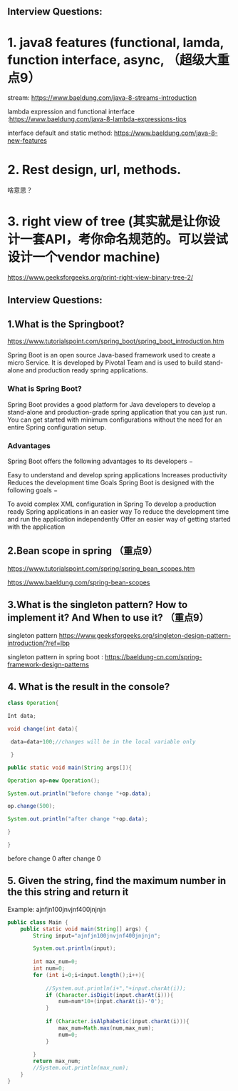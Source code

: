 ## Interview Questions:

# 1. java8 features (functional, lamda, function interface, async, （超级大重点9）



stream: https://www.baeldung.com/java-8-streams-introduction

lambda expression and functional interface :https://www.baeldung.com/java-8-lambda-expressions-tips

interface default and static method: https://www.baeldung.com/java-8-new-features


# 2. Rest design, url, methods. 

啥意思？

# 3. right view of tree (其实就是让你设计一套API，考你命名规范的。可以尝试设计一个vendor machine)

https://www.geeksforgeeks.org/print-right-view-binary-tree-2/


## Interview Questions:
## 1.What is the Springboot?
https://www.tutorialspoint.com/spring_boot/spring_boot_introduction.htm

Spring Boot is an open source Java-based framework used to create a micro Service. It is developed by Pivotal Team and is used to build stand-alone and production ready spring applications.

### What is Spring Boot?

Spring Boot provides a good platform for Java developers to develop a stand-alone and production-grade spring application that you can just run. You can get started with minimum configurations without the need for an entire Spring configuration setup.

### Advantages

Spring Boot offers the following advantages to its developers −

Easy to understand and develop spring applications
Increases productivity
Reduces the development time
Goals
Spring Boot is designed with the following goals −

To avoid complex XML configuration in Spring
To develop a production ready Spring applications in an easier way
To reduce the development time and run the application independently
Offer an easier way of getting started with the application




## 2.Bean scope in spring （重点9）



https://www.tutorialspoint.com/spring/spring_bean_scopes.htm

https://www.baeldung.com/spring-bean-scopes



## 3.What is the singleton pattern? How to implement it? And When to use it? （重点9）

singleton pattern https://www.geeksforgeeks.org/singleton-design-pattern-introduction/?ref=lbp

singleton pattern in spring boot : https://baeldung-cn.com/spring-framework-design-patterns



## 4. What is the result in the console?

```java 
class Operation{ 

Int data;

void change(int data){ 

 data=data+100;//changes will be in the local variable only 

 } 

public static void main(String args[]){ 

Operation op=new Operation(); 

System.out.println("before change "+op.data); 

op.change(500); 

System.out.println("after change "+op.data); 

} 

}
```

before change 0 
after change 0

## 5. Given the string, find the maximum number in the this string and return it
Example: ajnfjn100jnvjnf400jnjnjn


```java 
public class Main {
    public static void main(String[] args) {
        String input="ajnfjn100jnvjnf400jnjnjn";

        System.out.println(input);
        
        int max_num=0;
        int num=0;
        for (int i=0;i<input.length();i++){
            
            //System.out.println(i+","+input.charAt(i));
            if (Character.isDigit(input.charAt(i))){
                num=num*10+(input.charAt(i)-'0');
            }
            
            if (Character.isAlphabetic(input.charAt(i))){
                max_num=Math.max(num,max_num);
                num=0;
            }
            
        }
        return max_num;
        //System.out.println(max_num);
    }
}
```

